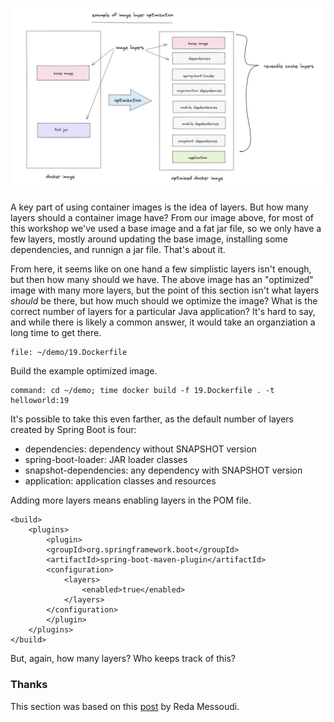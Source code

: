 ![Optimizing the image layers](images/layers1.jpg)

A key part of using container images is the idea of layers. But how many layers should a container image have? From our image above, for most of this workshop we've used a base image and a fat jar file, so we only have a few layers, mostly around updating the base image, installing some dependencies, and runnign a jar file. That's about it.

From here, it seems like on one hand a few simplistic layers isn't enough, but then how many should we have. The above image has an "optimized" image with many more layers, but the point of this section isn't what layers *should* be there, but how much should we optimize the image? What is the correct number of layers for a particular Java application? It's hard to say, and while there is likely a common answer, it would take an organziation a long time to get there.

```editor:open-file
file: ~/demo/19.Dockerfile
```

Build the example optimized image.

```terminal:execute
command: cd ~/demo; time docker build -f 19.Dockerfile . -t helloworld:19
```

It's possible to take this even farther, as the default number of layers created by Spring Boot is four:

* dependencies: dependency without SNAPSHOT version
* spring-boot-loader: JAR loader classes
* snapshot-dependencies: any dependency with SNAPSHOT version
* application: application classes and resources

Adding more layers means enabling layers in the POM file.

```
<build>
    <plugins>
        <plugin>
        <groupId>org.springframework.boot</groupId>
        <artifactId>spring-boot-maven-plugin</artifactId>
        <configuration>
            <layers>
                <enabled>true</enabled>
            </layers>
        </configuration> 
        </plugin>
    </plugins>
</build>
```

But, again, how many layers? Who keeps track of this?

### Thanks

This section was based on this [post](https://redamessoudi.com/optimized-docker-images-for-spring-boot-apps/) by Reda Messoudi.
